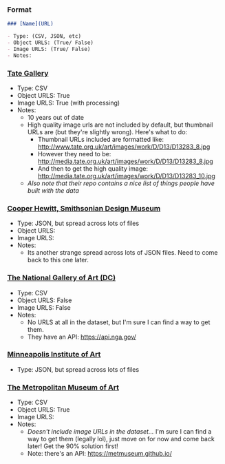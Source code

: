 ### Format 

```markdown
### [Name](URL)

- Type: (CSV, JSON, etc)
- Object URLS: (True/ False)
- Image URLS: (True/ False)
- Notes: 


```


### [Tate Gallery](https://github.com/tategallery/collection) 

- Type: CSV
- Object URLS: True 
- Image URLS: True (with processing)
- Notes:
  - 10 years out of date 
  - High quality image urls are not included by default, but thumbnail URLs are (but they're slightly wrong). Here's what to do:
    - Thumbnail URLs included are formatted like: http://www.tate.org.uk/art/images/work/D/D13/D13283_8.jpg
    - However they need to be: http://media.tate.org.uk/art/images/work/D/D13/D13283_8.jpg
    - And then to get the high quality image: http://media.tate.org.uk/art/images/work/D/D13/D13283_10.jpg
  - _Also note that their repo contains a nice list of things people have built with the data_

### [Cooper Hewitt, Smithsonian Design Museum](https://github.com/cooperhewitt/collection)

- Type: JSON, but spread across lots of files
- Object URLS: 
- Image URLS:
- Notes:
  - Its another strange spread across lots of JSON files. Need to come back to this one later.

### [The National Gallery of Art (DC)](https://github.com/NationalGalleryOfArt/opendata)

- Type: CSV
- Object URLS: False
- Image URLS: False
- Notes:
  - No URLS at all in the dataset, but I'm sure I can find a way to get them.  
  - They have an API: https://api.nga.gov/

### [Minneapolis Institute of Art](https://github.com/artsmia/collection)

- Type: JSON, but spread across lots of files

### [The Metropolitan Museum of Art](https://github.com/metmuseum/openaccess/tree/master)

- Type: CSV
- Object URLS: True
- Image URLS: 
- Notes:
    - _Doesn't include image URLs in the dataset..._ I'm sure I can find a way to get them (legally lol), just move on 
    for now and come back later! Get the 90% solution first!
    - Note: there's an API: https://metmuseum.github.io/